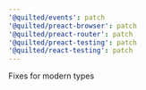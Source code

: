 ```yaml
---
'@quilted/events': patch
'@quilted/preact-browser': patch
'@quilted/preact-router': patch
'@quilted/preact-testing': patch
'@quilted/react-testing': patch
---
```


Fixes for modern types
